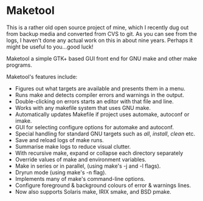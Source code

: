 
Maketool
========

This is a rather old open source project of mine, which I recently dug
out from backup media and converted from CVS to git.  As you can see
from the logs, I haven't done any actual work on this in about nine
years.  Perhaps it might be useful to you...good luck!

Maketool a simple GTK+ based GUI front end for GNU make and
other make programs.

Maketool's features include:

* Figures out what targets are available and presents them in a menu.
* Runs make and detects compiler errors and warnings in the output.
* Double-clicking on errors starts an editor with that file and line.
* Works with any makefile system that uses GNU make.
* Automatically updates Makefile if project uses automake, autoconf or imake.
* GUI for selecting configure options for automake and autoconf.
* Special handling for standard GNU targets such as _all_,
  _install_, _clean_ etc.
* Save and reload logs of make runs.
* Summarise make logs to reduce visual clutter.
* With recursive make, expand or collapse each directory separately
* Override values of make and environment variables.
* Make in series or in parallel, (using make's -j and -l flags).
* Dryrun mode (using make's -n flag).
* Implements many of make's command-line options.
* Configure foreground & background colours of error & warnings lines.
* Now also supports Solaris make, IRIX smake, and BSD pmake.

